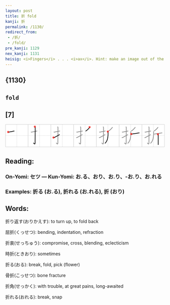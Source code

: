 ```yaml
---
layout: post
title: 折 fold
kanji: 折
permalink: /1130/
redirect_from:
 - /折/
 - /fold/
pre_kanji: 1129
nex_kanji: 1131
heisig: <i>Fingers</i> . . . <i>ax</i>. Hint: make an image out of the Japanese art of "origami" (paper-<b>folding</b>).
---
```


## {1130}

## `fold`

## [7]

<div class="stroke"><img src="../images/E68A98.png" /></div>

## Reading:

### On-Yomi: セツ &mdash; Kun-Yomi: お.る、おり、お.り、-お.り、お.れる

### Examples: 折る (お.る), 折れる (お.れる), 折 (おり)

## Words:

折り返す(おりかえす): to turn up, to fold back

屈折(くっせつ): bending, indentation, refraction

折衷(せっちゅう): compromise, cross, blending, eclecticism

時折(ときおり): sometimes

折る(おる): break, fold, pick (flower)

骨折(こっせつ): bone fracture

折角(せっかく): with trouble, at great pains, long-awaited

折れる(おれる): break, snap
